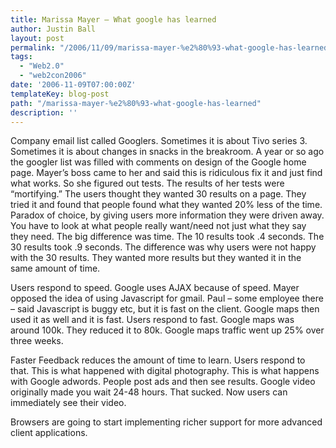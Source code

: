 ```yaml
---
title: Marissa Mayer – What google has learned
author: Justin Ball
layout: post
permalink: "/2006/11/09/marissa-mayer-%e2%80%93-what-google-has-learned/"
tags:
  - "Web2.0"
  - "web2con2006"
date: '2006-11-09T07:00:00Z'
templateKey: blog-post
path: "/marissa-mayer-%e2%80%93-what-google-has-learned"
description: ''
---
```


Company email list called Googlers. Sometimes it is about Tivo series 3. Sometimes it is about changes in snacks in the breakroom. A year or so ago the googler list was filled with comments on design of the Google home page. Mayer’s boss came to her and said this is ridiculous fix it and just find what works. So she figured out tests. The results of her tests were “mortifying.” The users thought they wanted 30 results on a page. They tried it and found that people found what they wanted 20% less of the time. Paradox of choice, by giving users more information they were driven away. You have to look at what people really want/need not just what they say they need. The big difference was time. The 10 results took .4 seconds. The 30 results took .9 seconds. The difference was why users were not happy with the 30 results. They wanted more results but they wanted it in the same amount of time.

Users respond to speed. Google uses AJAX because of speed. Mayer opposed the idea of using Javascript for gmail. Paul – some employee there – said Javascript is buggy etc, but it is fast on the client. Google maps then used it as well and it is fast. Users respond to fast. Google maps was around 100k. They reduced it to 80k. Google maps traffic went up 25% over three weeks.

Faster Feedback reduces the amount of time to learn. Users respond to that. This is what happened with digital photography. This is what happens with Google adwords. People post ads and then see results. Google video originally made you wait 24-48 hours. That sucked. Now users can immediately see their video.

Browsers are going to start implementing richer support for more advanced client applications.
